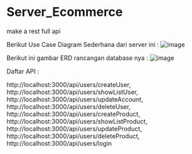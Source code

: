 # Server_Ecommerce
make a rest full api

Berikut Use Case Diagram Sederhana dari server ini :
![image](https://user-images.githubusercontent.com/19868268/150567840-a925ce7b-9281-424d-b4a3-a218c4fecb5e.png)


Berikut ini gambar ERD rancangan database nya :
![image](https://user-images.githubusercontent.com/19868268/150547385-5f909c1a-8c22-42b8-95c5-092c9d873ead.png)

Daftar API :

http://localhost:3000/api/users/createUser,
http://localhost:3000/api/users/showListUser,
http://localhost:3000/api/users/updateAccount,
http://localhost:3000/api/users/deleteUser,
http://localhost:3000/api/users/createProduct,
http://localhost:3000/api/users/showListProduct,
http://localhost:3000/api/users/updateProduct,
http://localhost:3000/api/users/deleteProduct,
http://localhost:3000/api/users/login

